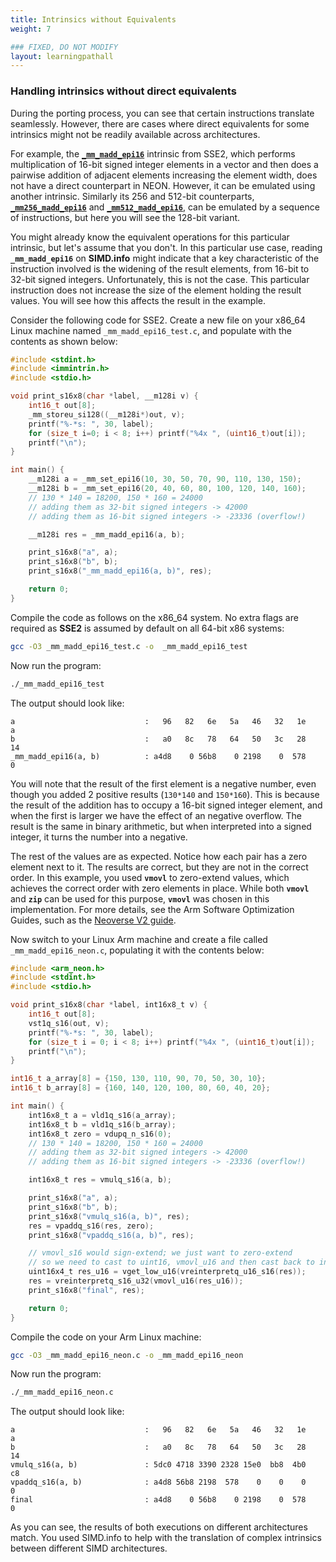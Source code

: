 ```yaml
---
title: Intrinsics without Equivalents
weight: 7

### FIXED, DO NOT MODIFY
layout: learningpathall
---
```


### Handling intrinsics without direct equivalents

During the porting process, you can see that certain instructions translate seamlessly. However, there are cases where direct equivalents for some intrinsics might not be readily available across architectures. 

For example, the [**`_mm_madd_epi16`**](https://simd.info/c_intrinsic/_mm_madd_epi16/) intrinsic from SSE2, which performs multiplication of 16-bit signed integer elements in a vector and then does a pairwise addition of adjacent elements increasing the element width, does not have a direct counterpart in NEON. However, it can be emulated using another intrinsic. Similarly its 256 and 512-bit counterparts, [**`_mm256_madd_epi16`**](https://simd.info/c_intrinsic/_mm256_madd_epi16/) and [**`_mm512_madd_epi16`**](https://simd.info/c_intrinsic/_mm512_madd_epi16/), can be emulated by a sequence of instructions, but here you will see the 128-bit variant.

You might already know the equivalent operations for this particular intrinsic, but let's assume that you don't. In this particular use case, reading **`_mm_madd_epi16`** on **SIMD.info** might indicate that a key characteristic of the instruction involved is the widening of the result elements, from 16-bit to 32-bit signed integers. Unfortunately, this is not the case. This particular instruction does not increase the size of the element holding the result values. You will see how this affects the result in the example.

Consider the following code for SSE2. Create a new file on your x86_64 Linux machine named `_mm_madd_epi16_test.c`, and populate with the contents as shown below:

```C
#include <stdint.h>
#include <immintrin.h>
#include <stdio.h>

void print_s16x8(char *label, __m128i v) {
    int16_t out[8];
    _mm_storeu_si128((__m128i*)out, v);
    printf("%-*s: ", 30, label);
    for (size_t i=0; i < 8; i++) printf("%4x ", (uint16_t)out[i]);
    printf("\n");
}

int main() {
    __m128i a = _mm_set_epi16(10, 30, 50, 70, 90, 110, 130, 150);
    __m128i b = _mm_set_epi16(20, 40, 60, 80, 100, 120, 140, 160);
    // 130 * 140 = 18200, 150 * 160 = 24000
    // adding them as 32-bit signed integers -> 42000
    // adding them as 16-bit signed integers -> -23336 (overflow!)

    __m128i res = _mm_madd_epi16(a, b);

    print_s16x8("a", a);
    print_s16x8("b", b);
    print_s16x8("_mm_madd_epi16(a, b)", res);

    return 0;
}
```

Compile the code as follows on the x86_64 system. No extra flags are required as **SSE2** is assumed by default on all 64-bit x86 systems:
```bash
gcc -O3 _mm_madd_epi16_test.c -o  _mm_madd_epi16_test
```

Now run the program:
```bash
./_mm_madd_epi16_test
```

The output should look like: 
```output
a                             :   96   82   6e   5a   46   32   1e    a
b                             :   a0   8c   78   64   50   3c   28   14
_mm_madd_epi16(a, b)          : a4d8    0 56b8    0 2198    0  578    0
```

You will note that the result of the first element is a negative number, even though you added 2 positive results (`130*140` and `150*160`). This is because the result of the addition has to occupy a 16-bit signed integer element, and when the first is larger we have the effect of an negative overflow. The result is the same in binary arithmetic, but when interpreted into a signed integer, it turns the number into a negative.

The rest of the values are as expected. Notice how each pair has a zero element next to it. The results are correct, but they are not in the correct order. In this example, you used **`vmovl`** to zero-extend values, which achieves the correct order with zero elements in place. While both **`vmovl`** and **`zip`** can be used for this purpose, **`vmovl`** was chosen in this implementation. For more details, see the Arm Software Optimization Guides, such as the [Neoverse V2 guide](https://developer.arm.com/documentation/109898/latest/).

Now switch to your Linux Arm machine and create a file called `_mm_madd_epi16_neon.c`, populating it with the contents below:
```C
#include <arm_neon.h>
#include <stdint.h>
#include <stdio.h>

void print_s16x8(char *label, int16x8_t v) {
    int16_t out[8];
    vst1q_s16(out, v);
    printf("%-*s: ", 30, label);
    for (size_t i = 0; i < 8; i++) printf("%4x ", (uint16_t)out[i]);
    printf("\n");
}

int16_t a_array[8] = {150, 130, 110, 90, 70, 50, 30, 10};
int16_t b_array[8] = {160, 140, 120, 100, 80, 60, 40, 20};

int main() {
    int16x8_t a = vld1q_s16(a_array);
    int16x8_t b = vld1q_s16(b_array);
    int16x8_t zero = vdupq_n_s16(0);
    // 130 * 140 = 18200, 150 * 160 = 24000
    // adding them as 32-bit signed integers -> 42000
    // adding them as 16-bit signed integers -> -23336 (overflow!)

    int16x8_t res = vmulq_s16(a, b);

    print_s16x8("a", a);
    print_s16x8("b", b);
    print_s16x8("vmulq_s16(a, b)", res);
    res = vpaddq_s16(res, zero);
    print_s16x8("vpaddq_s16(a, b)", res);

    // vmovl_s16 would sign-extend; we just want to zero-extend
    // so we need to cast to uint16, vmovl_u16 and then cast back to int16
    uint16x4_t res_u16 = vget_low_u16(vreinterpretq_u16_s16(res));
    res = vreinterpretq_s16_u32(vmovl_u16(res_u16));
    print_s16x8("final", res);

    return 0;
}
```

Compile the code on your Arm Linux machine:

```bash
gcc -O3 _mm_madd_epi16_neon.c -o _mm_madd_epi16_neon
```

Now run the program:
```bash
./_mm_madd_epi16_neon.c
```

The output should look like: 
```output
a                             :   96   82   6e   5a   46   32   1e    a
b                             :   a0   8c   78   64   50   3c   28   14
vmulq_s16(a, b)               : 5dc0 4718 3390 2328 15e0  bb8  4b0   c8
vpaddq_s16(a, b)              : a4d8 56b8 2198  578    0    0    0    0
final                         : a4d8    0 56b8    0 2198    0  578    0
```

As you can see, the results of both executions on different architectures match. You used SIMD.info to help with the translation of complex intrinsics between different SIMD architectures.

